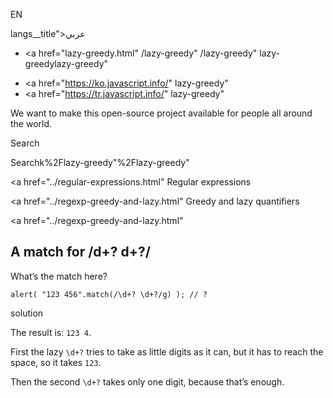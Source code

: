 EN

langs\_\_title">عربي</span></a>

-   <a href="lazy-greedy.html"
    /lazy-greedy"
    /lazy-greedy"
    lazy-greedylazy-greedy"

<!-- -->

-   <a href="https://ko.javascript.info/"
    lazy-greedy"
-   <a href="https://tr.javascript.info/"
    lazy-greedy"

We want to make this open-source project available for people all around the world.

Search

Searchk%2Flazy-greedy"%2Flazy-greedy" </a>

<a href="../regular-expressions.html" Regular expressions</span></a>

<a href="../regexp-greedy-and-lazy.html" Greedy and lazy quantifiers</span></a>

<a href="../regexp-greedy-and-lazy.html"

## A match for /d+? d+?/

What’s the match here?

    alert( "123 456".match(/\d+? \d+?/g) ); // ?

solution

The result is: `123 4`.

First the lazy `\d+?` tries to take as little digits as it can, but it has to reach the space, so it takes `123`.

Then the second `\d+?` takes only one digit, because that’s enough.
